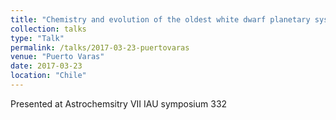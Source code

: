 ```yaml
---
title: "Chemistry and evolution of the oldest white dwarf planetary systems"
collection: talks
type: "Talk"
permalink: /talks/2017-03-23-puertovaras
venue: "Puerto Varas"
date: 2017-03-23
location: "Chile"
---
```


Presented at Astrochemsitry VII IAU symposium 332
